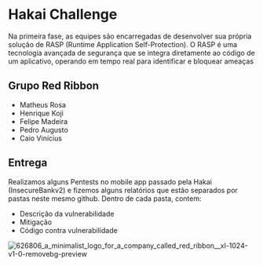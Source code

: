 # Hakai Challenge
Na primeira fase, as equipes são encarregadas de desenvolver sua própria solução de RASP (Runtime Application Self-Protection). O RASP é uma tecnologia avançada de segurança que se integra diretamente ao código de um aplicativo, operando em tempo real para identificar e bloquear
ameaças

## Grupo Red Ribbon

- Matheus Rosa
- Henrique Koji
- Felipe Madeira
- Pedro Augusto
- Caio Vinícius

## Entrega 
Realizamos alguns Pentests no mobile app passado pela Hakai (InsecureBankv2) e fizemos alguns relatórios que estão separados por pastas neste mesmo github. Dentro de cada pasta, contem:
- Descrição da vulnerabilidade
- Mitigação
- Código contra vulnerabilidade

![626806_a_minimalist_logo_for_a_company_called_red_ribbon__xl-1024-v1-0-removebg-preview](https://github.com/MatheusRosa800/HakaiChallenge/assets/61835871/0d8e2265-e730-4a29-98dc-f018cd261f83)
